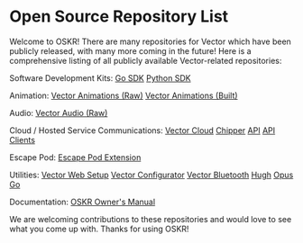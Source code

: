# Open Source Repository List  

Welcome to OSKR! There are many repositories for Vector which have been publicly released, with many more coming in the future! Here is a comprehensive listing of all publicly available Vector-related repositories:

Software Development Kits:
[Go SDK](https://github.com/digital-dream-labs/vector-go-sdk)
[Python SDK](https://github.com/anki/vector-python-sdk)

Animation:
[Vector Animations (Raw)](https://github.com/digital-dream-labs/vector-animations-raw)
[Vector Animations (Built)](https://github.com/digital-dream-labs/vector-animations-build)

Audio:
[Vector Audio (Raw)](https://github.com/digital-dream-labs/vector-audio-raw)

Cloud / Hosted Service Communications:
[Vector Cloud](https://github.com/digital-dream-labs/vector-cloud)
[Chipper](https://github.com/digital-dream-labs/chipper)
[API](https://github.com/digital-dream-labs/api)
[API Clients](https://github.com/digital-dream-labs/api-clients)

Escape Pod:
[Escape Pod Extension](https://github.com/digital-dream-labs/escape-pod-extension)

Utilities:
[Vector Web Setup](https://github.com/digital-dream-labs/vector-web-setup)
[Vector Configurator](https://github.com/digital-dream-labs/vector-configurator)
[Vector Bluetooth](https://github.com/digital-dream-labs/vector-bluetooth)
[Hugh](https://github.com/digital-dream-labs/hugh)
[Opus Go](https://github.com/digital-dream-labs/opus-go)

Documentation:
[OSKR Owner's Manual](https://github.com/digital-dream-labs/oskr-owners-manual)

We are welcoming contributions to these repositories and would love to see what you come up with. Thanks for using OSKR!